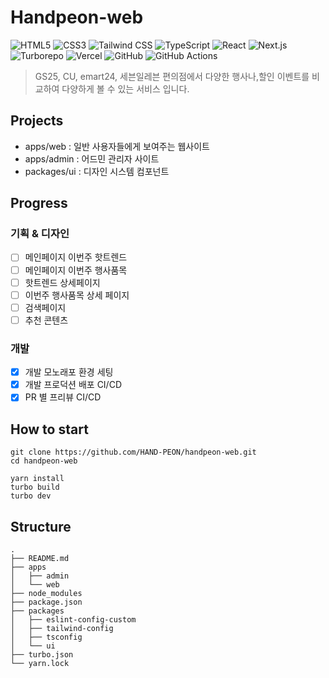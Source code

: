# Handpeon-web

![HTML5](https://img.shields.io/static/v1?style=for-the-badge&message=HTML5&color=E34F26&logo=HTML5&logoColor=FFFFFF&label=) ![CSS3](https://img.shields.io/static/v1?style=for-the-badge&message=CSS3&color=1572B6&logo=CSS3&logoColor=FFFFFF&label=) ![Tailwind CSS](https://img.shields.io/static/v1?style=for-the-badge&message=Tailwind+CSS&color=222222&logo=Tailwind+CSS&logoColor=06B6D4&label=) ![TypeScript](https://img.shields.io/static/v1?style=for-the-badge&message=TypeScript&color=3178C6&logo=TypeScript&logoColor=FFFFFF&label=) ![React](https://img.shields.io/static/v1?style=for-the-badge&message=React&color=222222&logo=React&logoColor=61DAFB&label=) ![Next.js](https://img.shields.io/static/v1?style=for-the-badge&message=Next.js&color=000000&logo=Next.js&logoColor=FFFFFF&label=) ![Turborepo](https://img.shields.io/static/v1?style=for-the-badge&message=Turborepo&color=EF4444&logo=Turborepo&logoColor=FFFFFF&label=) ![Vercel](https://img.shields.io/static/v1?style=for-the-badge&message=Vercel&color=000000&logo=Vercel&logoColor=FFFFFF&label=) ![GitHub](https://img.shields.io/static/v1?style=for-the-badge&message=GitHub&color=181717&logo=GitHub&logoColor=FFFFFF&label=) ![GitHub Actions](https://img.shields.io/static/v1?style=for-the-badge&message=GitHub+Actions&color=2088FF&logo=GitHub+Actions&logoColor=FFFFFF&label=)

> GS25, CU, emart24, 세븐일레븐 편의점에서 다양한 행사나,할인 이벤트를 비교하여 다양하게 볼 수 있는 서비스 입니다.

## Projects

- apps/web : 일반 사용자들에게 보여주는 웹사이트
- apps/admin : 어드민 관리자 사이트
- packages/ui : 디자인 시스템 컴포넌트

## Progress

### 기획 & 디자인

- [ ] 메인페이지 이번주 핫트렌드
- [ ] 메인페이지 이번주 행사품목
- [ ] 핫트렌드 상세페이지
- [ ] 이번주 행사품목 상세 페이지
- [ ] 검색페이지
- [ ] 추천 콘텐츠

### 개발

- [x] 개발 모노래포 환경 세팅
- [x] 개발 프로덕션 배포 CI/CD
- [x] PR 별 프리뷰 CI/CD

## How to start

```shell
git clone https://github.com/HAND-PEON/handpeon-web.git
cd handpeon-web

yarn install
turbo build
turbo dev
```

## Structure

```
.
├── README.md
├── apps
│   ├── admin
│   └── web
├── node_modules
├── package.json
├── packages
│   ├── eslint-config-custom
│   ├── tailwind-config
│   ├── tsconfig
│   └── ui
├── turbo.json
└── yarn.lock
```
